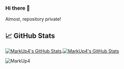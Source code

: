 ### Hi there 👋
Almost, repository private!
<!--
**MarkUp4/MarkUp4** is a ✨ _special_ ✨ repository because its `README.md` (this file) appears on your GitHub profile.


- 🔭 I’m currently working on ...
- 🌱 I’m currently learning ...
- 👯 I’m looking to collaborate on ...
- 🤔 I’m looking for help with ...
- 💬 Ask me about ...
- 📫 How to reach me: ...
- 😄 Pronouns: ...
- ⚡ Fun fact: ...
-->




## &#x1f4c8; GitHub Stats



<a href="https://github.com/MarkUp4/MarkUp4">
  <img align="center" src="https://github-readme-stats.vercel.app/api?username=MarkUp4&count_private=true&show_icons=true&line_height=27&count_private=true&title_color=ffffff&text_color=c9cacc&icon_color=2bbc8a&bg_color=1d1f21" alt="MarkUp4's GitHub Stats" />
    <img align="center" src="https://www.digitalhrtech.com/wp-content/uploads/2019/12/organizational-development.jpeg" alt="MarkUp4's GitHub Stats" />
</a>
<p align="left"> <img src="https://komarev.com/ghpvc/?username=MarkUp4" alt="MarkUp4" /> </p>

<!-- links to your social media accounts -->

[1]: https://github.com/MarkUp4
[2]: https://github.com/MarkUp4/MarkUp4

<!-- links to social media icons -->

<!-- icons with padding -->
[2.1]: http://i.imgur.com/0o48UoR.png (github icon with padding)

<!-- icons without padding -->

[2.2]: http://i.imgur.com/9I6NRUm.png (github icon without padding)
[3.2]: https://raw.githubusercontent.com/MartinHeinz/MartinHeinz/master/linkedin-3-16.png (LinkedIn icon without padding)

